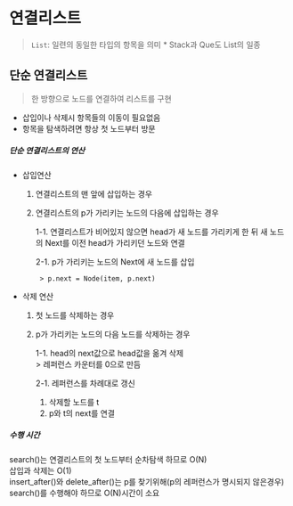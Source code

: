 # 연결리스트
> `List`: 일련의 동일한 타입의 항목을 의미
	* Stack과 Que도 List의 일종

## 단순 연결리스트
> 한 방향으로 노드를 연결하여 리스트를 구현

* 삽입이나 삭제시 항목들의 이동이 필요없음
* 항목을 탐색하려면 항상 첫 노드부터 방문

##### 단순 연결리스트의 연산

* 삽입연산
	1. 연결리스트의 맨 앞에 삽입하는 경우
	2. 연결리스트의 p가 가리키는 노드의 다음에 삽입하는 경우
	
		1-1. 연결리스트가 비어있지 않으면 head가 새 노드를 가리키게 한 뒤 새 노드의 Next를 이전 head가 가리키던 노드와 연결
		
		2-1. p가 가리키는 노드의 Next에 새 노드를 삽입
			
			> p.next = Node(item, p.next)
* 삭제 연산
	1. 첫 노드를 삭제하는 경우
	2. p가 가리키는 노드의 다음 노드를 삭제하는 경우

		1-1. head의 next값으로 head값을 옮겨 삭제
			 <br>> 레퍼런스 카운터를 0으로 만듬
			 
		2-1. 레퍼런스를 차례대로 갱신
		
		1. 삭제할 노드를 t
		2. p와 t의 next를 연결


##### 수행 시간

search()는 연결리스트의 첫 노드부터 순차탐색 하므로 O(N)
<br>삽입과 삭제는 O(1)
<br>insert_after()와 delete_after()는 p를 찾기위해(p의 레퍼런스가 명시되지 않은경우) search()를 수행해야 하므로 O(N)시간이 소요



